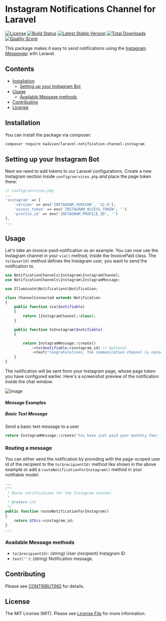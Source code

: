 # Instagram Notifications Channel for Laravel

[![License](https://img.shields.io/packagist/l/ka4ivan/laravel-notification-channel-instagram.svg?style=for-the-badge)](https://packagist.org/packages/ka4ivan/laravel-notification-channel-instagram)
[![Build Status](https://img.shields.io/github/stars/ka4ivan/laravel-notification-channel-instagram.svg?style=for-the-badge)](https://github.com/ka4ivan/laravel-notification-channel-instagram)
[![Latest Stable Version](https://img.shields.io/packagist/v/ka4ivan/laravel-notification-channel-instagram.svg?style=for-the-badge)](https://packagist.org/packages/ka4ivan/laravel-notification-channel-instagram)
[![Total Downloads](https://img.shields.io/packagist/dt/ka4ivan/laravel-notification-channel-instagram.svg?style=for-the-badge)](https://packagist.org/packages/ka4ivan/laravel-notification-channel-instagram)
[![Quality Score](https://img.shields.io/scrutinizer/g/ka4ivan/laravel-notification-channel-instagram.svg?style=for-the-badge)](https://scrutinizer-ci.com/g/ka4ivan/laravel-notification-channel-instagram/?branch=main)

This package makes it easy to send notifications using the [Instagram Messenger](https://developers.facebook.com/docs/instagram-platform) with Laravel.

## Contents

- [Installation](#installation)
    - [Setting up your Instagram Bot](#setting-up-your-instagram-bot)
- [Usage](#usage)
    - [Available Message methods](#available-message-methods)
- [Contributing](#contributing)
- [License](#license)


## Installation

You can install the package via composer:

``` bash
composer require ka4ivan/laravel-notification-channel-instagram
```

## Setting up your Instagram Bot

Next we need to add tokens to our Laravel configurations. Create a new Instagram section inside `config/services.php` and place the page token there:

```php
// config/services.php
...
'instagram' => [
    'version' => env('INSTAGRAM_VERSION', '22.0'),
    'access_token' => env('INSTAGRAM_ACCESS_TOKEN', '')
    'profile_id' => env('INSTAGRAM_PROFILE_ID', '')
],
...
```

## Usage

Let's take an invoice-paid-notification as an example.
You can now use the Instagram channel in your `via()` method, inside the InvoicePaid class. The `to($userId)` method defines the Instagram user, you want to send the notification to.

```php
use NotificationChannels\Instagram\InstagramChannel;
use NotificationChannels\Instagram\InstagramMessage;

use Illuminate\Notifications\Notification;

class ChannelConnected extends Notification
{
    public function via($notifiable)
    {
        return [InstagramChannel::class];
    }

    public function toInstagram($notifiable)
    {

        return InstagramMessage::create()
            ->to($notifiable->instagram_id) // Optional
            ->text('Congratulations, the communication channel is connected');
    }
}
```

The notification will be sent from your Instagram page, whose page token you have configured earlier. Here's a screenshot preview of the notification inside the chat window.

![image](https://github.com/user-attachments/assets/30cfd446-fd5f-4dd4-9705-82a820bf7295)

#### Message Examples

##### Basic Text Message

Send a basic text message to a user
```php
return InstagramMessage::create('You have just paid your monthly fee! Thanks');
```

### Routing a message

You can either send the notification by providing with the page-scoped user id of the recipient to the `to($recipientId)` method like shown in the above example or add a `routeNotificationForInstagram()` method in your notifiable model:

```php
...
/**
 * Route notifications for the Instagram channel.
 *
 * @return int
 */
public function routeNotificationForInstagram()
{
    return $this->instagram_id;
}
...
```

### Available Message methods

- `to($recipientId)`: (string) User (recipient) Instagram ID
- `text('')`: (string) Notification message.

## Contributing

Please see [CONTRIBUTING](CONTRIBUTING.md) for details.
## License

The MIT License (MIT). Please see [License File](LICENSE.md) for more information.
